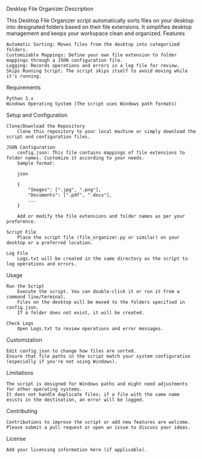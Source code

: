 Desktop File Organizer
Description

This Desktop File Organizer script automatically sorts files on your desktop into designated folders based on their file extensions. It simplifies desktop management and keeps your workspace clean and organized.
Features

    Automatic Sorting: Moves files from the desktop into categorized folders.
    Customizable Mappings: Define your own file extension to folder mappings through a JSON configuration file.
    Logging: Records operations and errors in a log file for review.
    Skips Running Script: The script skips itself to avoid moving while it's running.

Requirements

    Python 3.x
    Windows Operating System (The script uses Windows path formats)

Setup and Configuration

    Clone/Download the Repository
        Clone this repository to your local machine or simply download the script and configuration files.

    JSON Configuration
        config.json: This file contains mappings of file extensions to folder names. Customize it according to your needs.
        Sample format:

        json

        {
            "Images": [".jpg", ".png"],
            "Documents": [".pdf", ".docx"],
            ...
        }

        Add or modify the file extensions and folder names as per your preference.

    Script File
        Place the script file (file_organizer.py or similar) on your desktop or a preferred location.

    Log File
        Logs.txt will be created in the same directory as the script to log operations and errors.

Usage

    Run the Script
        Execute the script. You can double-click it or run it from a command line/terminal.
        Files on the desktop will be moved to the folders specified in config.json.
        If a folder does not exist, it will be created.

    Check Logs
        Open Logs.txt to review operations and error messages.

Customization

    Edit config.json to change how files are sorted.
    Ensure that file paths in the script match your system configuration (especially if you're not using Windows).

Limitations

    The script is designed for Windows paths and might need adjustments for other operating systems.
    It does not handle duplicate files; if a file with the same name exists in the destination, an error will be logged.

Contributing

    Contributions to improve the script or add new features are welcome. Please submit a pull request or open an issue to discuss your ideas.

License

    Add your licensing information here (if applicable).
